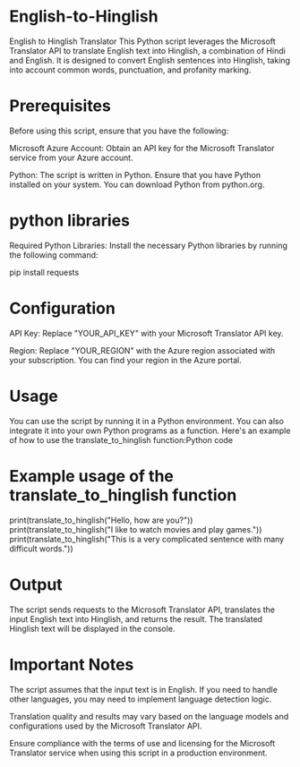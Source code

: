 # English-to-Hinglish
English to Hinglish Translator
This Python script leverages the Microsoft Translator API to translate English text into Hinglish, a combination of Hindi and English. It is designed to convert English sentences into Hinglish, taking into account common words, punctuation, and profanity marking.

# Prerequisites
Before using this script, ensure that you have the following:

Microsoft Azure Account: Obtain an API key for the Microsoft Translator service from your Azure account.

Python: The script is written in Python. Ensure that you have Python installed on your system. You can download Python from python.org.

# python libraries
Required Python Libraries: Install the necessary Python libraries by running the following command:

pip install requests
# Configuration
API Key: Replace "YOUR_API_KEY" with your Microsoft Translator API key.

Region: Replace "YOUR_REGION" with the Azure region associated with your subscription. You can find your region in the Azure portal.

# Usage
You can use the script by running it in a Python environment. You can also integrate it into your own Python programs as a function. Here's an example of how to use the translate_to_hinglish function:Python code
# Example usage of the translate_to_hinglish function
print(translate_to_hinglish("Hello, how are you?"))
print(translate_to_hinglish("I like to watch movies and play games."))
print(translate_to_hinglish("This is a very complicated sentence with many difficult words."))
# Output
The script sends requests to the Microsoft Translator API, translates the input English text into Hinglish, and returns the result. The translated Hinglish text will be displayed in the console.

# Important Notes
The script assumes that the input text is in English. If you need to handle other languages, you may need to implement language detection logic.

Translation quality and results may vary based on the language models and configurations used by the Microsoft Translator API.

Ensure compliance with the terms of use and licensing for the Microsoft Translator service when using this script in a production environment.
